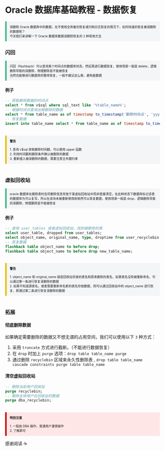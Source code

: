 # Oracle 数据库基础教程 - 数据恢复

<section style="border-left: 5px solid #42b983; padding: 10px; background-color: #f3f5f7; font-size: 10px;">
    误删除 Oracle 数据库中的数据，在不使用全库备份恢复或归档日志恢复的情况下，如何快速的恢复被误删除的数据呢？
    <br>
    今天我们来讲解一下 Oracle 数据库数据误删除恢复的 2 种常用方法
</section>

### 闪回

<section style="border-left: 5px solid #42b983; padding: 10px; background-color: #f3f5f7; font-size: 10px;">
    闪回（flashback）可以查询某个时间点的数据库状态，然后再进行数据恢复，使用场景一般是 delete，逻辑删除导致的误删除，物理删除是不能被恢复
    <br>
    当然也能够进行数据库的整库恢复，一般不建议这么做，避免脏数据
</section>

#### 例子

```sql
-- 获取删除数据的时间点
select * from v$sql where sql_text like '%table_name%';
-- 根据时间点查询出被删除的数据
select * from table_name as of timestamp to_timestamp('删除时间点', 'yyyy-mm-dd hh24:mi:ss') where (删除时的条件);
-- 恢复数据
insert into table_name select * from table_name as of timestamp to_timestamp('删除时间点', 'yyyy-mm-dd hh24:mi:ss') where (删除时的条件);
```

<br>

<section style="border-left: 5px solid #e7c000; padding: 10px; background-color: #f3f5f7; font-size: 10px;">
    <strong>警告</strong>
    <br><br>
    1. 查询 v$sql 获取删除时间戳，可以使用 upper 函数
    <br>
    2. 利用时间戳和删除条件确认被删除的数据 
    <br>
    3. 重新插入被误删除的数据，需要注意主外键约束
</section>

<br>

### 虚拟回收站

<section style="border-left: 5px solid #42b983; padding: 10px; background-color: #f3f5f7; font-size: 10px;">
    oracle 数据库在删除表时会将删除信息存放于某虚拟回收站中而非直接清空，在此种状态下数据库标记该表的数据库为可以复写，所以在该块未被重新使用前依然可以恢复数据，使用场景一般是 drop，逻辑删除导致的误删除，物理删除是不能被恢复
</section>

#### 例子

```sql
-- 查询 user_tables 或者虚拟回收站，找到被删除的表
select user_table, dropped from user_tables;
select object_name, original_name, type, droptime from user_recyclebin;
-- 恢复数据
flashback table object_name to before drop;
flashback table object_name to before drop new_table_name;
```

<br>

<section style="border-left: 5px solid #e7c000; padding: 10px; background-color: #f3f5f7; font-size: 10px;">
    <strong>警告</strong>
    <br><br>
    1. object_name 和 original_name 就是回收站存放的表名和原来删除的表名，如果表名没有被重新命名，可以通过第一条进行恢复误删除的数据
    <br>
    2. 如果不知道源表名，或者需要重新命名新的表名存放数据，则可以通过回收站中的 object_name 进行恢复，即通过第二条进行恢复误删除的数据
</section>

<br>

### 拓展

#### 彻底删除数据

如果确定需要删除的数据又不想无谓的占用空间，我们可以使用以下 `3` 种方式：

1. 采用 `truncate` 方式进行截断。（不能进行数据恢复）
2. 在 `drop` 时加上 `purge` 选项：`drop table table_name purge`
3. 通过删除 `recyclebin` 区域来永久性删除表 , `drop table table_name cascade constraints purge table table_name`

#### 清空虚拟回收站

```sql
-- 删除当前用户回收站
purge recyclebin;
-- 删除全体用户在回收站的数据
purge dba_recyclebin;
```

<br>

<section style="border-left: 5px solid #cc0000; padding: 10px; background-color: #ffe6e6; font-size: 10px;">
    <strong>特别注意</strong>
    <br><br>
    1. 一般由 DBA 操作，普通用户谨慎操作
    <br>
    2. 了解即可
</section>

感谢阅读 :coffee:

